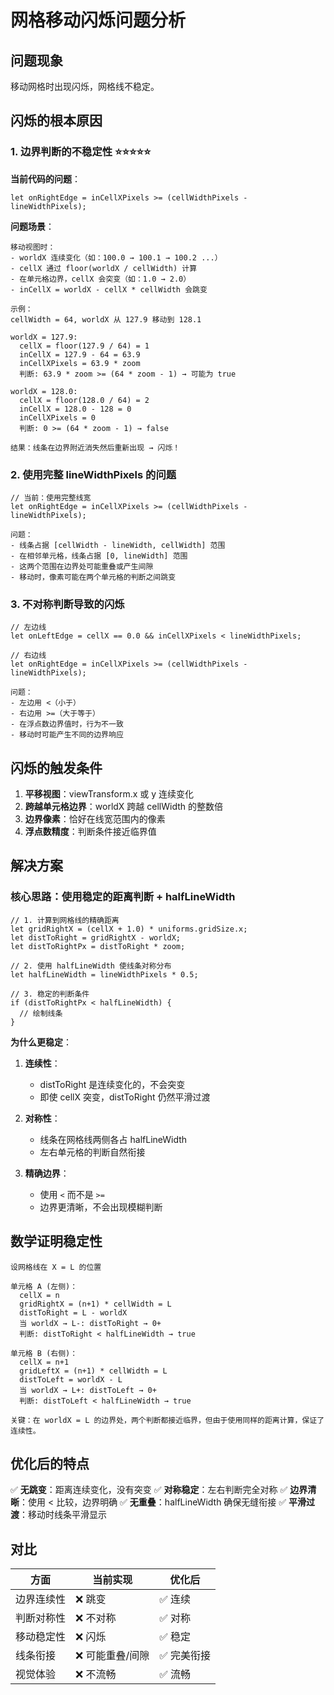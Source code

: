 # 网格移动闪烁问题分析

## 问题现象
移动网格时出现闪烁，网格线不稳定。

## 闪烁的根本原因

### 1. 边界判断的不稳定性 ⭐⭐⭐⭐⭐

**当前代码的问题**：
```wgsl
let onRightEdge = inCellXPixels >= (cellWidthPixels - lineWidthPixels);
```

**问题场景**：
```
移动视图时：
- worldX 连续变化（如：100.0 → 100.1 → 100.2 ...）
- cellX 通过 floor(worldX / cellWidth) 计算
- 在单元格边界，cellX 会突变（如：1.0 → 2.0）
- inCellX = worldX - cellX * cellWidth 会跳变

示例：
cellWidth = 64, worldX 从 127.9 移动到 128.1

worldX = 127.9:
  cellX = floor(127.9 / 64) = 1
  inCellX = 127.9 - 64 = 63.9
  inCellXPixels = 63.9 * zoom
  判断: 63.9 * zoom >= (64 * zoom - 1) → 可能为 true

worldX = 128.0:
  cellX = floor(128.0 / 64) = 2
  inCellX = 128.0 - 128 = 0
  inCellXPixels = 0
  判断: 0 >= (64 * zoom - 1) → false

结果：线条在边界附近消失然后重新出现 → 闪烁！
```

### 2. 使用完整 lineWidthPixels 的问题

```wgsl
// 当前：使用完整线宽
let onRightEdge = inCellXPixels >= (cellWidthPixels - lineWidthPixels);

问题：
- 线条占据 [cellWidth - lineWidth, cellWidth] 范围
- 在相邻单元格，线条占据 [0, lineWidth] 范围
- 这两个范围在边界处可能重叠或产生间隙
- 移动时，像素可能在两个单元格的判断之间跳变
```

### 3. 不对称判断导致的闪烁

```wgsl
// 左边线
let onLeftEdge = cellX == 0.0 && inCellXPixels < lineWidthPixels;

// 右边线  
let onRightEdge = inCellXPixels >= (cellWidthPixels - lineWidthPixels);

问题：
- 左边用 <（小于）
- 右边用 >=（大于等于）
- 在浮点数边界值时，行为不一致
- 移动时可能产生不同的边界响应
```

## 闪烁的触发条件

1. **平移视图**：viewTransform.x 或 y 连续变化
2. **跨越单元格边界**：worldX 跨越 cellWidth 的整数倍
3. **边界像素**：恰好在线宽范围内的像素
4. **浮点数精度**：判断条件接近临界值

## 解决方案

### 核心思路：使用稳定的距离判断 + halfLineWidth

```wgsl
// 1. 计算到网格线的精确距离
let gridRightX = (cellX + 1.0) * uniforms.gridSize.x;
let distToRight = gridRightX - worldX;
let distToRightPx = distToRight * zoom;

// 2. 使用 halfLineWidth 使线条对称分布
let halfLineWidth = lineWidthPixels * 0.5;

// 3. 稳定的判断条件
if (distToRightPx < halfLineWidth) {
  // 绘制线条
}
```

**为什么更稳定**：

1. **连续性**：
   - distToRight 是连续变化的，不会突变
   - 即使 cellX 突变，distToRight 仍然平滑过渡

2. **对称性**：
   - 线条在网格线两侧各占 halfLineWidth
   - 左右单元格的判断自然衔接

3. **精确边界**：
   - 使用 `<` 而不是 `>=`
   - 边界更清晰，不会出现模糊判断

## 数学证明稳定性

```
设网格线在 X = L 的位置

单元格 A (左侧)：
  cellX = n
  gridRightX = (n+1) * cellWidth = L
  distToRight = L - worldX
  当 worldX → L-: distToRight → 0+
  判断: distToRight < halfLineWidth → true

单元格 B (右侧)：
  cellX = n+1  
  gridLeftX = (n+1) * cellWidth = L
  distToLeft = worldX - L
  当 worldX → L+: distToLeft → 0+
  判断: distToLeft < halfLineWidth → true

关键：在 worldX = L 的边界处，两个判断都接近临界，但由于使用同样的距离计算，保证了连续性。
```

## 优化后的特点

✅ **无跳变**：距离连续变化，没有突变
✅ **对称稳定**：左右判断完全对称
✅ **边界清晰**：使用 < 比较，边界明确
✅ **无重叠**：halfLineWidth 确保无缝衔接
✅ **平滑过渡**：移动时线条平滑显示

## 对比

| 方面 | 当前实现 | 优化后 |
|------|---------|--------|
| 边界连续性 | ❌ 跳变 | ✅ 连续 |
| 判断对称性 | ❌ 不对称 | ✅ 对称 |
| 移动稳定性 | ❌ 闪烁 | ✅ 稳定 |
| 线条衔接 | ❌ 可能重叠/间隙 | ✅ 完美衔接 |
| 视觉体验 | ❌ 不流畅 | ✅ 流畅 |

